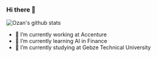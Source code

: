 ### Hi there 👋

![Ozan's github stats](https://github-readme-stats.vercel.app/api?username=ozanselte&theme=blue-green&show_icons=true)

- 🔭 I’m currently working at Accenture
- 🌱 I’m currently learning AI in Finance
- 👯 I’m currently studying at Gebze Technical University
